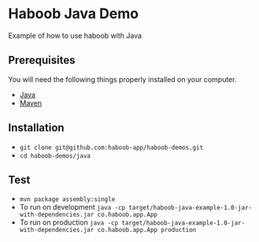 # Haboob Java Demo
Example of how to use haboob with Java

## Prerequisites

You will need the following things properly installed on your computer.

* [Java](http://www.oracle.com/technetwork/java/javase/downloads/index.html)
* [Maven](https://maven.apache.org/download.cgi)

## Installation

* `git clone git@github.com:haboob-app/haboob-demos.git`
* `cd haboob-demos/java`

## Test

* `mvn package assembly:single`
* To run on development `java -cp target/haboob-java-example-1.0-jar-with-dependencies.jar co.haboob.app.App`
* To run on production `java -cp target/haboob-java-example-1.0-jar-with-dependencies.jar co.haboob.app.App production`